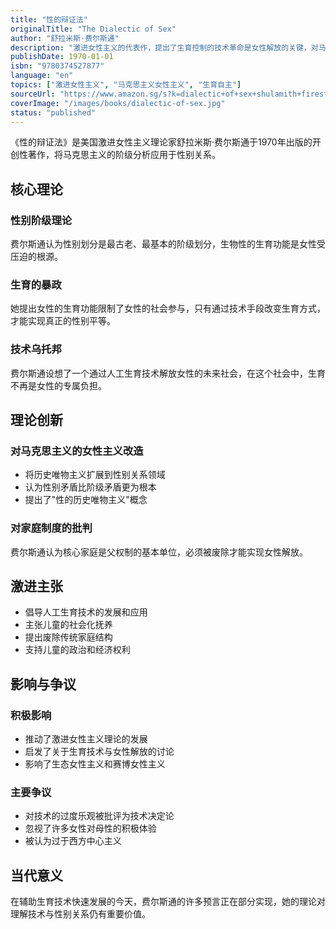 ```yaml
---
title: "性的辩证法"
originalTitle: "The Dialectic of Sex"
author: "舒拉米斯·费尔斯通"
description: "激进女性主义的代表作，提出了生育控制的技术革命是女性解放的关键，对马克思主义进行了女性主义改造。"
publishDate: 1970-01-01
isbn: "9780374527877"
language: "en"
topics: ["激进女性主义", "马克思主义女性主义", "生育自主"]
sourceUrl: "https://www.amazon.sg/s?k=dialectic+of+sex+shulamith+firestone&tag=inkrupt-22"
coverImage: "/images/books/dialectic-of-sex.jpg"
status: "published"
---
```


《性的辩证法》是美国激进女性主义理论家舒拉米斯·费尔斯通于1970年出版的开创性著作，将马克思主义的阶级分析应用于性别关系。

## 核心理论

### 性别阶级理论
费尔斯通认为性别划分是最古老、最基本的阶级划分，生物性的生育功能是女性受压迫的根源。

### 生育的暴政
她提出女性的生育功能限制了女性的社会参与，只有通过技术手段改变生育方式，才能实现真正的性别平等。

### 技术乌托邦
费尔斯通设想了一个通过人工生育技术解放女性的未来社会，在这个社会中，生育不再是女性的专属负担。

## 理论创新

### 对马克思主义的女性主义改造
- 将历史唯物主义扩展到性别关系领域
- 认为性别矛盾比阶级矛盾更为根本
- 提出了"性的历史唯物主义"概念

### 对家庭制度的批判
费尔斯通认为核心家庭是父权制的基本单位，必须被废除才能实现女性解放。

## 激进主张

- 倡导人工生育技术的发展和应用
- 主张儿童的社会化抚养
- 提出废除传统家庭结构
- 支持儿童的政治和经济权利

## 影响与争议

### 积极影响
- 推动了激进女性主义理论的发展
- 启发了关于生育技术与女性解放的讨论
- 影响了生态女性主义和赛博女性主义

### 主要争议
- 对技术的过度乐观被批评为技术决定论
- 忽视了许多女性对母性的积极体验
- 被认为过于西方中心主义

## 当代意义

在辅助生育技术快速发展的今天，费尔斯通的许多预言正在部分实现，她的理论对理解技术与性别关系仍有重要价值。
